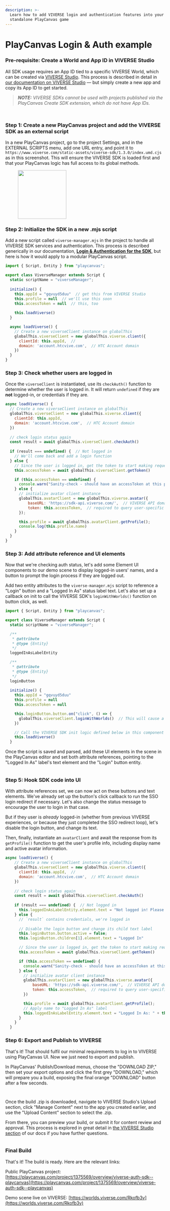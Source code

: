 ```yaml
---
description: >-
  Learn how to add VIVERSE login and authentication features into your
  standalone PlayCanvas game
---
```


# PlayCanvas Login & Auth example

### Pre-requisite: Create a World and App ID in VIVERSE Studio&#x20;

All SDK usage requires an App ID tied to a specific VIVERSE World, which can be created via [VIVERSE Studio](https://studio.viverse.com/upload). This process is described in detail in [our documentation on VIVERSE Studio](https://app.gitbook.com/s/4pMiThqqrBzfvP8uy5am/publishing-with-your-viverse-account) — but simply create a new app and copy its App ID to get started.

> _**NOTE:** VIVERSE SDKs cannot be used with projects published via the PlayCanvas Create SDK extension, which do not have App IDs._

<div><figure><img src="../.gitbook/assets/Screenshot 2025-08-07 144044.png" alt=""><figcaption></figcaption></figure> <figure><img src="../.gitbook/assets/Screenshot 2025-08-07 144325.png" alt=""><figcaption></figcaption></figure></div>

### Step 1: Create a new PlayCanvas project and add the VIVERSE SDK as an external script

In a new PlayCanvas project, go to the project Settings, and in the EXTERNAL SCRIPTS menu, add one URL entry, and point it to `https://www.viverse.com/static-assets/viverse-sdk/1.3.0/index.umd.cjs` as in this screenshot. This will ensure the VIVERSE SDK is loaded first and that your PlayCanvas logic has full access to its global methods.

<figure><img src="../.gitbook/assets/image (15).png" alt="" width="153"><figcaption></figcaption></figure>

### Step 2: Initialize the SDK in a new .mjs script

Add a new script called `viverse-manager.mjs` in the project to handle all VIVERSE SDK services and authentication. This process is described generically in our documentation, [**Login & Authentication for the SDK**](./), but here is how it would apply to a modular PlayCanvas script.&#x20;

```javascript
import { Script, Entity } from "playcanvas";

export class ViverseManager extends Script {
  static scriptName = "viverseManager";
  
  initialize() {
    this.appId = "gqvuyd5duu"  // get this from VIVERSE Studio
    this.profile = null  // we'll use this soon
    this.accessToken = null  // this, too
    
    this.loadViverse()
  }

  async loadViverse() {
    // Create a new viverseClient instance on globalThis
    globalThis.viverseClient = new globalThis.viverse.client({
      clientId: this.appId,  // 
      domain: 'account.htcvive.com',  // HTC Account domain
    })
  }
}
```

### Step 3: Check whether users are logged in

Once the `viverseClient` is instantiated, use its `checkAuth()` function to determine whether the user is logged in. It will return `undefined` if they are **not** logged-in, or credentials if they are.

```javascript
async loadViverse() {
  // Create a new viverseClient instance on globalThis
  globalThis.viverseClient = new globalThis.viverse.client({
    clientId: this.appId,
    domain: 'account.htcvive.com',  // HTC Account domain
  })
  
  // check login status again
  const result = await globalThis.viverseClient.checkAuth()
  
  if (result === undefined) {  // Not logged in
    // We'll come back and add a login function
  } else {
    // Since the user is logged in, get the token to start making requests;
    this.accessToken = await globalThis.viverseClient.getToken()

    if (this.accessToken == undefined) {
      console.warn("Sanity-check - should have an accessToken at this point.")
    } else {
      // initialize avatar client instance
      globalThis.avatarClient = new globalThis.viverse.avatar({
          baseURL: 'https://sdk-api.viverse.com/',  // VIVERSE API domain
          token: this.accessToken,  // required to query user-specific data
      });

      this.profile = await globalThis.avatarClient.getProfile();
      console.log(this.profile.name)
    }
  }
}
```

### Step 3: Add attribute reference and UI elements

Now that we're checking auth status, let's add some Element UI components to our demo scene to display logged-in users' names, and a button to prompt the login process if they are logged out.

Add two entity attributes to the `viverse-manager.mjs` script to reference a "Login" button and a "Logged In As" status label text. Let's also set up a callback on init to call the VIVERSE SDK's `loginWithWorlds()` function on button click, as well.

```javascript
import { Script, Entity } from "playcanvas";

export class ViverseManager extends Script {
  static scriptName = "viverseManager";

  /**
   * @attribute
   * @type {Entity}
   */
  loggedInAsLabelEntity

  /**
   * @attribute
   * @type {Entity}
   */
  loginButton
  
  initialize() {
    this.appId = "gqvuyd5duu"
    this.profile = null
    this.accessToken = null

    this.loginButton.button.on("click", () => { 
      globalThis.viverseClient.loginWithWorlds()  // This will cause a refresh and run the SSO login loop.
    })

    // Call the VIVERSE SDK init logic defined below in this component
    this.loadViverse()
  }
```

Once the script is saved and parsed, add these UI elements in the scene in the PlayCanvas editor and set both attribute references, pointing to the "Logged In As" label's text element and the "Login" button entity.

<figure><img src="../.gitbook/assets/image (7).png" alt=""><figcaption></figcaption></figure>

### Step 5: Hook SDK code into UI

With attribute references set, we can now act on these buttons and text elements. We've already set up the button's click callback to run the SSO login redirect if necessary. Let's also change the status message to encourage the user to login in that case.

But if they user is _already_ logged-in (whether from previous VIVERSE experiences, or because they just completed the SSO redirect loop), let's disable the login button, and change its text.&#x20;

Then, finally, instantiate an `avatarClient`  and await the response from its `getProfile()` function to get the user's profile info, including display name and active avatar information.

```javascript
async loadViverse() {
    // Create a new viverseClient instance on globalThis
    globalThis.viverseClient = new globalThis.viverse.client({
      clientId: this.appId,  // 
      domain: 'account.htcvive.com',  // HTC Account domain
    })
    
    // check login status again
    const result = await globalThis.viverseClient.checkAuth()
    
    if (result === undefined) {  // Not logged in
      this.loggedInAsLabelEntity.element.text = "Not logged in! Please log in."
    } else {
      // `result` contains credentials, we're logged in
      
      // Disable the login button and change its child text label
      this.loginButton.button.active = false;
      this.loginButton.children[1].element.text = "Logged In"

      // Since the user is logged in, get the token to start making requests
      this.accessToken = await globalThis.viverseClient.getToken()

      if (this.accessToken == undefined) {
        console.warn("Sanity-check - should have an accessToken at this point.")
      } else {
        // initialize avatar client instance
        globalThis.avatarClient = new globalThis.viverse.avatar({
            baseURL: 'https://sdk-api.viverse.com/',  // VIVERSE API domain
            token: this.accessToken,  // required to query user-specific data
        })

        this.profile = await globalThis.avatarClient.getProfile();
        // Apply name to "Logged In As" label
        this.loggedInAsLabelEntity.element.text = "Logged In As: " + this.profile.name
      }
    }
  }
```

### Step 6: Export and Publish to VIVERSE

That's it! That should fulfil our minimal requirements to log in to VIVERSE using PlayCanvas UI. Now we just need to export and publish.

In PlayCanvas' Publish/Download menus, choose the "DOWNLOAD ZIP," then set your export options and click the first grey "DOWNLOAD," which will prepare you a build, exposing the final orange "DOWNLOAD" button after a few seconds.

<div><figure><img src="../.gitbook/assets/Screenshot 2025-08-07 142330.png" alt=""><figcaption></figcaption></figure> <figure><img src="../.gitbook/assets/image (8).png" alt=""><figcaption></figcaption></figure></div>

Once the build .zip is downloaded, navigate to VIVERSE Studio's Upload section, click "Manage Content" next to the app you created earlier, and use the "Upload Content" section to select the .zip.

From there, you can preview your build, or submit it for content review and approval. This process is explored in great detail in [the VIVERSE Studio section](https://app.gitbook.com/s/4pMiThqqrBzfvP8uy5am/publishing-with-your-viverse-account) of our docs if you have further questions.

<figure><img src="../.gitbook/assets/image (9).png" alt=""><figcaption></figcaption></figure>

### Final Build

That's it! The build is ready. Here are the relevant links:

Public PlayCanvas project: [https://playcanvas.com/project/1375569/overview/viverse-auth-sdk--playcanvas](https://playcanvas.com/project/1375569/overview/viverse-auth-sdk--playcanvas)

Demo scene live on VIVERSE: [https://worlds.viverse.com/Rkofb3v](https://worlds.viverse.com/Rkofb3v)

<figure><img src="../.gitbook/assets/image (10).png" alt=""><figcaption></figcaption></figure>
